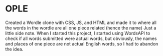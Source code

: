 # OPLE
Created a Wordle clone with CSS, JS, and HTML and made it to where all the words in the wordle are all one piece related (hence the name)
Just a little side note. When I started this project, I started using WordsAPI to check if all words submitted were actual words, but obviously, the names and places of one piece are not actual English words, so I had to abandon the idea.
